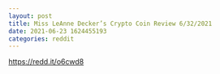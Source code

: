 ```yaml
--- 
layout: post 
title: Miss LeAnne Decker’s Crypto Coin Review 6/32/2021 
date: 2021-06-23 1624455193 
categories: reddit 
--- 
```

https://redd.it/o6cwd8